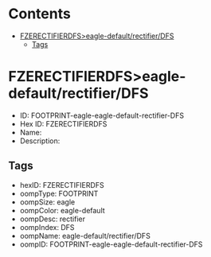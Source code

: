 



Contents
========

* [FZERECTIFIERDFS>eagle-default/rectifier/DFS](#fzerectifierdfseagle-defaultrectifierdfs)
	* [Tags](#tags)

# FZERECTIFIERDFS>eagle-default/rectifier/DFS

- ID: FOOTPRINT-eagle-eagle-default-rectifier-DFS
- Hex ID: FZERECTIFIERDFS
- Name: 
- Description: 

## Tags

- hexID: FZERECTIFIERDFS
- oompType: FOOTPRINT
- oompSize: eagle
- oompColor: eagle-default
- oompDesc: rectifier
- oompIndex: DFS
- oompName: eagle-default/rectifier/DFS
- oompID: FOOTPRINT-eagle-eagle-default-rectifier-DFS
